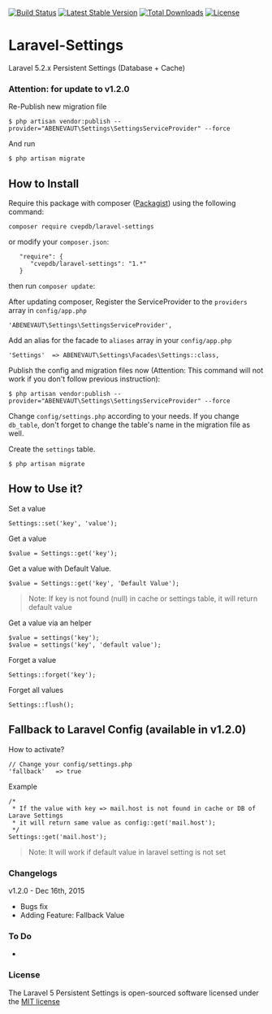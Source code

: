 [![Build Status](https://travis-ci.org/CavaENCOREparlerdebits/laravel-settings.svg?branch=master)](https://travis-ci.org/CavaENCOREparlerdebits/laravel-settings)
[![Latest Stable Version](https://poser.pugx.org/cvepdb/laravel-settings/v/stable.svg)](https://packagist.org/packages/cvepdb/laravel-settings)
[![Total Downloads](https://poser.pugx.org/cvepdb/laravel-settings/downloads.svg)](https://packagist.org/packages/cvepdb/laravel-settings)
[![License](https://poser.pugx.org/cvepdb/laravel-settings/license.svg)](https://packagist.org/packages/cvepdb/laravel-settings)

# Laravel-Settings
Laravel 5.2.x Persistent Settings (Database + Cache)

### Attention: for update to v1.2.0
Re-Publish new migration file

    $ php artisan vendor:publish --provider="ABENEVAUT\Settings\SettingsServiceProvider" --force

And run

    $ php artisan migrate

## How to Install
Require this package with composer ([Packagist](https://packagist.org/packages/cvepdb/laravel-settings)) using the following command:

    composer require cvepdb/laravel-settings

or modify your `composer.json`:

       "require": {
          "cvepdb/laravel-settings": "1.*"
       }

then run `composer update`:

After updating composer, Register the ServiceProvider to the `providers` array in `config/app.php`

    'ABENEVAUT\Settings\SettingsServiceProvider',

Add an alias for the facade to `aliases` array in  your `config/app.php`

    'Settings'  => ABENEVAUT\Settings\Facades\Settings::class,

Publish the config and migration files now (Attention: This command will not work if you don't follow previous instruction):

    $ php artisan vendor:publish --provider="ABENEVAUT\Settings\SettingsServiceProvider" --force

Change `config/settings.php` according to your needs. If you change `db_table`, don't forget to change the table's name
in the migration file as well.

Create the `settings` table.

    $ php artisan migrate


## How to Use it?

Set a value

    Settings::set('key', 'value');

Get a value

    $value = Settings::get('key');

Get a value with Default Value.

    $value = Settings::get('key', 'Default Value');

> Note: If key is not found (null) in cache or settings table, it will return default value

Get a value via an helper

    $value = settings('key');
    $value = settings('key', 'default value');

Forget a value

    Settings::forget('key');

Forget all values

    Settings::flush();

## Fallback to Laravel Config (available in v1.2.0)

How to activate?

    // Change your config/settings.php
    'fallback'   => true

Example

    /*
     * If the value with key => mail.host is not found in cache or DB of Larave Settings
     * it will return same value as config::get('mail.host');
     */
    Settings::get('mail.host');

> Note: It will work if default value in laravel setting is not set

### Changelogs
v1.2.0 - Dec 16th, 2015

* Bugs fix
* Adding Feature: Fallback Value


### To Do

-

### License

The Laravel 5 Persistent Settings is open-sourced software licensed under the [MIT license](http://opensource.org/licenses/MIT)


